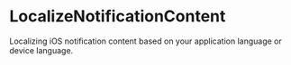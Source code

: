 # LocalizeNotificationContent
Localizing iOS notification content based on your application language or device language.
